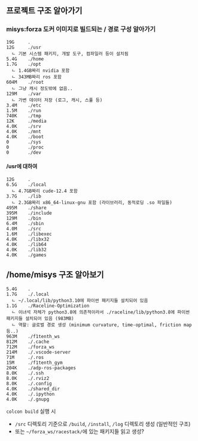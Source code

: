 ## 프로젝트 구조 알아가기

### misys:forza 도커 이미지로 빌드되는 / 경로 구성 알아가기

```
19G     .
12G     ./usr
  ㄴ 기본 시스템 패키지, 개발 도구, 컴파일러 등이 설치됨
5.4G    ./home
1.7G    ./opt
  ㄴ 1.4GB짜리 nvidia 포함
  ㄴ 343MB짜리 ros 포함
604M    ./root
  ㄴ 그냥 캐시 정도밖에 없음..
129M    ./var
  ㄴ 가변 데이터 저장 (로그, 캐시, 스풀 등)
3.4M    ./etc
1.5M    ./run
740K    ./tmp
12K     ./media
4.0K    ./srv
4.0K    ./mnt
4.0K    ./boot
0       ./sys
0       ./proc
0       ./dev
```

#### /usr에 대하여

```
12G     .
6.5G    ./local
  ㄴ 4.7GB짜리 cude-12.4 포함
3.7G    ./lib
  ㄴ 2.3GB짜리 x86_64-linux-gnu 포함 (라이브러리, 동적로딩 .so 파일들)
495M    ./share
395M    ./include
129M    ./bin
6.4M    ./sbin
4.0M    ./src
1.6M    ./libexec
4.0K    ./libx32
4.0K    ./lib64
4.0K    ./lib32
4.0K    ./games
```

## /home/misys 구조 알아보기

```
5.4G    .
1.7G    ./.local
  ㄴ ~/.local/lib/python3.10에 파이썬 패키지들 설치되어 있음
1.1G    ./Raceline-Optimization
  ㄴ 이녀석 자체가 python3.8에 의존적이라서 ./raceline/lib/python3.8에 파이썬 패키지들 설치되어 있음 (983MB)
  ㄴ 역할: 글로벌 경로 생성 (minimum curvature, time-optimal, friction map 등..)
963M    ./f1tenth_ws
812M    ./.cache
712M    ./forza_ws
214M    ./.vscode-server
71M     ./.ros
15M     ./f1tenth_gym
204K    ./adp-ros-packages
8.0K    ./.ssh
8.0K    ./.rviz2
8.0K    ./.config
4.0K    ./shared_dir
4.0K    ./.ipython
4.0K    ./.gnupg
```

`colcon build` 실행 시

- `/src` 디렉토리 기준으로 `/build`, `/install`, `/log` 디렉토리 생성 (일반적인 구조)
- 또는 `~/forza_ws/racestack/`에 있는 패키지들 읽고 생성?
